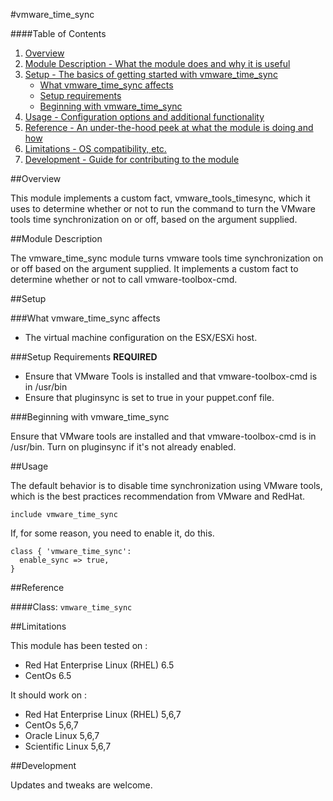 #vmware_time_sync

####Table of Contents

1. [Overview](#overview)
2. [Module Description - What the module does and why it is useful](#module-description)
3. [Setup - The basics of getting started with vmware_time_sync](#setup)
    * [What vmware_time_sync affects](#what-vmware_time_sync-affects)
    * [Setup requirements](#setup-requirements)
    * [Beginning with vmware_time_sync](#beginning-with-vmware_time_sync)
4. [Usage - Configuration options and additional functionality](#usage)
5. [Reference - An under-the-hood peek at what the module is doing and how](#reference)
5. [Limitations - OS compatibility, etc.](#limitations)
6. [Development - Guide for contributing to the module](#development)

##Overview

This module implements a custom fact, vmware_tools_timesync, which it uses to determine whether or not to run the command to turn the VMware tools time synchronization on or off, based on the argument supplied.

##Module Description

The vmware_time_sync module turns vmware tools time synchronization on or off based on the argument supplied. It implements a custom fact to determine whether or not to call vmware-toolbox-cmd.

##Setup

###What vmware_time_sync affects

* The virtual machine configuration on the ESX/ESXi host.

###Setup Requirements **REQUIRED**

* Ensure that VMware Tools is installed and that vmware-toolbox-cmd is in /usr/bin
* Ensure that pluginsync is set to true in your puppet.conf file.

###Beginning with vmware_time_sync

Ensure that VMware tools are installed and that vmware-toolbox-cmd is in /usr/bin. Turn on pluginsync if it's not already enabled.

##Usage

The default behavior is to disable time synchronization using VMware tools, which is the best practices recommendation from VMware and RedHat.

```puppet
include vmware_time_sync
```

If, for some reason, you need to enable it, do this.

```puppet
class { 'vmware_time_sync':
  enable_sync => true,
}
```

##Reference

####Class: `vmware_time_sync`

##Limitations

This module has been tested on :
* Red Hat Enterprise Linux (RHEL) 6.5
* CentOs 6.5

It should work on :
* Red Hat Enterprise Linux (RHEL) 5,6,7
* CentOs 5,6,7
* Oracle Linux 5,6,7
* Scientific Linux 5,6,7

##Development

Updates and tweaks are welcome.
